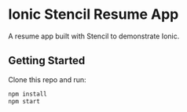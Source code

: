 # Ionic Stencil Resume App

A resume app built with Stencil to demonstrate Ionic.

## Getting Started

Clone this repo and run:

```bash
npm install
npm start
```
